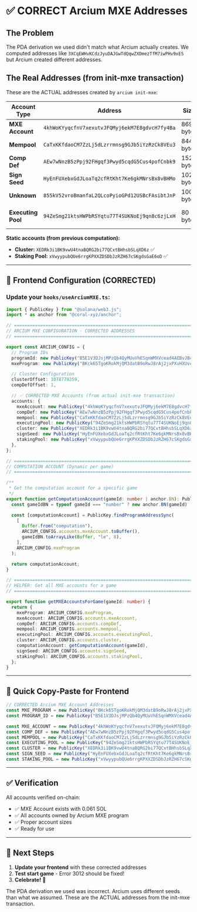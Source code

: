 # ✅ CORRECT Arcium MXE Addresses

## The Problem

The PDA derivation we used didn't match what Arcium actually creates. We computed addresses like `3XCqEWHvKCdzJyuDAJGwTdQqwZXDmezTfM7iwPHv9xES` but Arcium created different addresses.

## The Real Addresses (from init-mxe transaction)

These are the ACTUAL addresses created by `arcium init-mxe`:

| Account Type | Address | Size | Purpose |
|--------------|---------|------|---------|
| **MXE Account** | `4khWoKYyqcfnV7xexutvJFQMyj6ekM7E8gdvcH7fy4Ba` | 8696 bytes | Main MXE account |
| **Mempool** | `CaTxKKfdaoCM7ZzLj5dLzrrmnsg9GJb5iYzRzCk8VEu3` | 8444 bytes | Queue for computations |
| **Comp Def** | `AEw7wNnzB5zPpj92FHgqf3Pwyd5cqdG5Cus4pofCnbk9` | 152 bytes | Computation definition |
| **Sign Seed** | `HyEnFUXebxGdJLoaTq2cfRtKht7Ke6gkMNrsBx8vBHMo` | 102 bytes | Signing seed PDA |
| **Unknown** | `855kV52vroBmanfaL2QLcoPyioGPd12USBcFAsibtJnP` | 100 bytes | (TBD) |
| **Executing Pool** | `94ZeSmg21ktsHWPbRSYqtu77T4SUKNoEj9qn8c6zjLxH` | 80 bytes | Pool of executing computations |

**Static accounts (from previous computation):**
- **Cluster:** `XEDRk3i1BK9vwU4tnaBQRG2bi77QCxtBHhsbSLqXD6z` ✅
- **Staking Pool:** `xVwyypubQUe6rrgKPXXZDSDbJzRZH67cSKgdsGaE6oD` ✅

---

## 🔧 Frontend Configuration (CORRECTED)

### Update your `hooks/useArciumMXE.ts`:

```typescript
import { PublicKey } from "@solana/web3.js";
import * as anchor from "@coral-xyz/anchor";

// ============================================================================
// ARCIUM MXE CONFIGURATION - CORRECTED ADDRESSES
// ============================================================================

export const ARCIUM_CONFIG = {
  // Program IDs
  programId: new PublicKey("B5E1V3DJsjMPzQb4QyMUuVhESqnWMXVcead4AEBvJB4W"),
  mxeProgram: new PublicKey("BKck65TgoKRokMjQM3datB9oRwJ8rAj2jxPXvHXUvcL6"),

  // Cluster Configuration
  clusterOffset: 1078779259,
  compDefOffset: 1,

  // ✅ CORRECTED MXE Accounts (from actual init-mxe transaction)
  accounts: {
    mxeAccount: new PublicKey("4khWoKYyqcfnV7xexutvJFQMyj6ekM7E8gdvcH7fy4Ba"),
    compDef: new PublicKey("AEw7wNnzB5zPpj92FHgqf3Pwyd5cqdG5Cus4pofCnbk9"),
    mempool: new PublicKey("CaTxKKfdaoCM7ZzLj5dLzrrmnsg9GJb5iYzRzCk8VEu3"),
    executingPool: new PublicKey("94ZeSmg21ktsHWPbRSYqtu77T4SUKNoEj9qn8c6zjLxH"),
    cluster: new PublicKey("XEDRk3i1BK9vwU4tnaBQRG2bi77QCxtBHhsbSLqXD6z"),
    signSeed: new PublicKey("HyEnFUXebxGdJLoaTq2cfRtKht7Ke6gkMNrsBx8vBHMo"),
    stakingPool: new PublicKey("xVwyypubQUe6rrgKPXXZDSDbJzRZH67cSKgdsGaE6oD"),
  },
};

// ============================================================================
// COMPUTATION ACCOUNT (Dynamic per game)
// ============================================================================

/**
 * Get the computation account for a specific game
 */
export function getComputationAccount(gameId: number | anchor.BN): PublicKey {
  const gameIdBN = typeof gameId === "number" ? new anchor.BN(gameId) : gameId;

  const [computationAccount] = PublicKey.findProgramAddressSync(
    [
      Buffer.from("computation"),
      ARCIUM_CONFIG.accounts.mxeAccount.toBuffer(),
      gameIdBN.toArrayLike(Buffer, "le", 8),
    ],
    ARCIUM_CONFIG.mxeProgram
  );

  return computationAccount;
}

// ============================================================================
// HELPER: Get all MXE accounts for a game
// ============================================================================

export function getMXEAccountsForGame(gameId: number) {
  return {
    mxeProgram: ARCIUM_CONFIG.mxeProgram,
    mxeAccount: ARCIUM_CONFIG.accounts.mxeAccount,
    compDef: ARCIUM_CONFIG.accounts.compDef,
    mempool: ARCIUM_CONFIG.accounts.mempool,
    executingPool: ARCIUM_CONFIG.accounts.executingPool,
    cluster: ARCIUM_CONFIG.accounts.cluster,
    computationAccount: getComputationAccount(gameId),
    signSeed: ARCIUM_CONFIG.accounts.signSeed,
    stakingPool: ARCIUM_CONFIG.accounts.stakingPool,
  };
}
```

---

## 📝 Quick Copy-Paste for Frontend

```typescript
// CORRECTED Arcium MXE Account Addresses
const MXE_PROGRAM = new PublicKey("BKck65TgoKRokMjQM3datB9oRwJ8rAj2jxPXvHXUvcL6");
const PROGRAM_ID = new PublicKey("B5E1V3DJsjMPzQb4QyMUuVhESqnWMXVcead4AEBvJB4W");

const MXE_ACCOUNT = new PublicKey("4khWoKYyqcfnV7xexutvJFQMyj6ekM7E8gdvcH7fy4Ba");
const COMP_DEF = new PublicKey("AEw7wNnzB5zPpj92FHgqf3Pwyd5cqdG5Cus4pofCnbk9");
const MEMPOOL = new PublicKey("CaTxKKfdaoCM7ZzLj5dLzrrmnsg9GJb5iYzRzCk8VEu3");
const EXECUTING_POOL = new PublicKey("94ZeSmg21ktsHWPbRSYqtu77T4SUKNoEj9qn8c6zjLxH");
const CLUSTER = new PublicKey("XEDRk3i1BK9vwU4tnaBQRG2bi77QCxtBHhsbSLqXD6z");
const SIGN_SEED = new PublicKey("HyEnFUXebxGdJLoaTq2cfRtKht7Ke6gkMNrsBx8vBHMo");
const STAKING_POOL = new PublicKey("xVwyypubQUe6rrgKPXXZDSDbJzRZH67cSKgdsGaE6oD");
```

---

## ✅ Verification

All accounts verified on-chain:
- ✅ MXE Account exists with 0.061 SOL
- ✅ All accounts owned by Arcium MXE program
- ✅ Proper account sizes
- ✅ Ready for use

---

## 🎯 Next Steps

1. **Update your frontend** with these corrected addresses
2. **Test start game** - Error 3012 should be fixed!
3. **Celebrate!** 🎉

The PDA derivation we used was incorrect. Arcium uses different seeds than what we assumed. These are the ACTUAL addresses from the init-mxe transaction.
